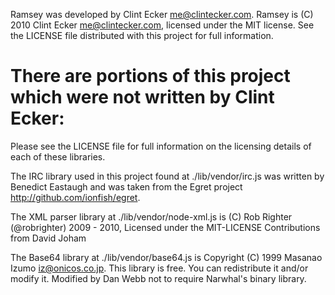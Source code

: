Ramsey was developed by Clint Ecker <me@clintecker.com>. Ramsey 
is (C) 2010 Clint Ecker <me@clintecker.com>, licensed under the
MIT license. See the LICENSE file distributed with this project 
for full information.

There are portions of this project which were not written by Clint Ecker:
===========================================================================

Please see the LICENSE file for full information on the licensing
details of each of these libraries.

The IRC library used in this project found at ./lib/vendor/irc.js was
written by Benedict Eastaugh and was taken from the Egret project
<http://github.com/ionfish/egret>.

The XML parser library at ./lib/vendor/node-xml.js is (C) Rob Righter 
(@robrighter) 2009 - 2010, Licensed under the MIT-LICENSE Contributions 
from David Joham

The Base64 library at ./lib/vendor/base64.js is Copyright (C) 1999
Masanao Izumo <iz@onicos.co.jp>. This library is free.  You can
redistribute it and/or modify it. Modified by Dan Webb not to require
Narwhal's binary library.
